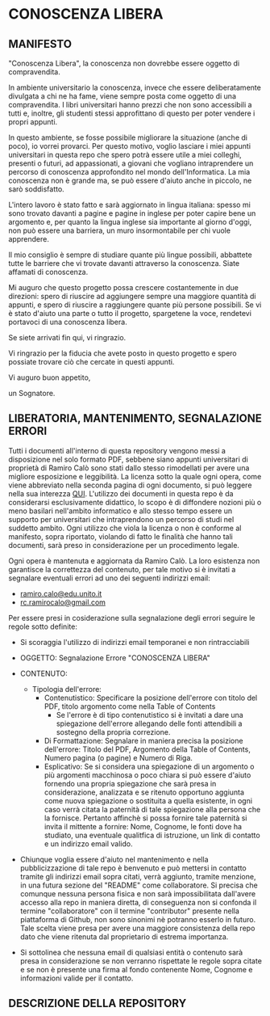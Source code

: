 # CONOSCENZA LIBERA

## MANIFESTO

"Conoscenza Libera", la conoscenza non dovrebbe essere oggetto di compravendita. 

In ambiente universitario la conoscenza, invece che essere deliberatamente divulgata a chi ne ha fame, viene sempre posta come oggetto di una compravendita. I libri universitari hanno prezzi che non sono accessibili a tutti e, inoltre, gli studenti stessi approfittano di questo per poter vendere i propri appunti. 

In questo ambiente, se fosse possibile migliorare la situazione (anche di poco), io vorrei provarci. Per questo motivo, voglio lasciare i miei appunti universitari in questa repo che spero potrà essere utile a miei colleghi, presenti o futuri, ad appassionati, a giovani che vogliano intraprendere un percorso di conoscenza approfondito nel mondo dell'Informatica. La mia conoscenza non è grande ma, se può essere d'aiuto anche in piccolo, ne sarò soddisfatto.

L'intero lavoro è stato fatto e sarà aggiornato in lingua italiana: spesso mi sono trovato davanti a pagine e pagine in inglese per poter capire bene un argomento e, per quanto la lingua inglese sia importante al giorno d'oggi, non può essere una barriera, un muro insormontabile per chi vuole apprendere. 

Il mio consiglio è sempre di studiare quante più lingue possibili, abbattete tutte le barriere che vi trovate davanti attraverso la conoscenza. Siate affamati di conoscenza. 

Mi auguro che questo progetto possa crescere costantemente in due direzioni: spero di riuscire ad aggiungere sempre una maggiore quantità di appunti, e spero di riuscire a raggiungere quante più persone possibili.
Se vi è stato d'aiuto una parte o tutto il progetto, spargetene la voce, rendetevi portavoci di una conoscenza libera.

Se siete arrivati fin qui, vi ringrazio.

Vi ringrazio per la fiducia che avete posto in questo progetto e spero possiate trovare ciò che cercate in questi appunti.

Vi auguro buon appetito,

un Sognatore.

## LIBERATORIA, MANTENIMENTO, SEGNALAZIONE ERRORI

Tutti i documenti all'interno di questa repository vengono messi a disposizione nel solo formato PDF, sebbene siano appunti universitari di proprietà di Ramiro Calò sono stati dallo stesso rimodellati per avere una migliore esposizione e leggibilità. La licenza sotto la quale ogni opera, come viene abbreviato nella seconda pagina di ogni documento, si può leggere nella sua interezza [QUI](https://creativecommons.org/licenses/by-nc-nd/3.0/legalcode). L'utilizzo dei documenti in questa repo è da considerarsi esclusivamente didattico, lo scopo è di diffondere nozioni più o meno basilari nell'ambito informatico e allo stesso tempo essere un supporto per universitari che intraprendono un percorso di studi nel suddetto ambito. Ogni utilizzo che viola la licenza o non è conforme al manifesto, sopra riportato, violando di fatto le finalità che hanno tali documenti, sarà preso in considerazione per un procedimento legale.

Ogni opera è mantenuta e aggiornata da Ramiro Calò.
La loro esistenza non garantisce la correttezza del contenuto, per tale motivo si è invitati a segnalare eventuali errori ad uno dei seguenti indirizzi email:

 + ramiro.calo@edu.unito.it
 + rc.ramirocalo@gmail.com

Per essere presi in cosiderazione sulla segnalazione degli errori seguire le regole sotto definite:
+ Si scoraggia l'utilizzo di indirizzi email temporanei e non rintracciabili
+ OGGETTO: Segnalazione Errore "CONOSCENZA LIBERA"
+ CONTENUTO:
	- Tipologia dell'errore: 
 		+ Contenutistico: Specificare la posizione dell'errore con titolo del PDF, titolo argomento come nella Table of Contents
 			- Se l'errore è di tipo contenutistico si è invitati a dare una spiegazione dell'errore allegando delle fonti attendibili a sostegno della propria correzione.
		+ Di Formattazione: Segnalare in maniera precisa la posizione dell'errore: Titolo del PDF, Argomento della Table of Contents, Numero pagina (o pagine) e Numero di Riga. 
        + Esplicativo: Se si considera una spiegazione di un argomento o più argomenti macchinosa o poco chiara si può essere d'aiuto fornendo una propria spiegazione che sarà presa in considerazione, analizzata e se ritenuto opportuno aggiunta come nuova spiegazione o sostituita a quella esistente, in ogni caso verrà citata la paternità di tale spiegazione alla persona che la fornisce. Pertanto affinchè si possa fornire tale paternità si invita il mittente a fornire: Nome, Cognome, le fonti dove ha studiato, una eventuale qualitfica di istruzione, un link di contatto e un indirizzo email valido.

+ Chiunque voglia essere d'aiuto nel mantenimento e nella pubblicizzazione di tale repo è benvenuto e può mettersi in contatto tramite gli indirizzi email sopra citati, verrà aggiunto, tramite menzione, in una futura sezione del "README" come collaboratore. Si precisa che comunque nessuna persona fisica e non sarà impossibilitata dall'avere accesso alla repo in maniera diretta, di conseguenza non si confonda il termine "collaboratore" con il termine "contributor" presente nella piattaforma di Github, non sono sinonimi nè potranno esserlo in futuro. Tale scelta viene presa per avere una maggiore consistenza della repo dato che viene ritenuta dal proprietario di estrema importanza.

+ Si sottolinea che nessuna email di qualsiasi entità o contenuto sarà presa in considerazione se non verranno rispettate le regole sopra citate e se non è presente una firma al fondo contenente Nome, Cognome e informazioni valide per il contatto.

## DESCRIZIONE DELLA REPOSITORY

